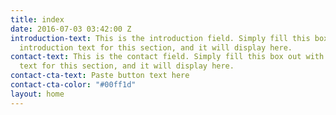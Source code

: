 ```yaml
---
title: index
date: 2016-07-03 03:42:00 Z
introduction-text: This is the introduction field. Simply fill this box out with the
  introduction text for this section, and it will display here.
contact-text: This is the contact field. Simply fill this box out with the contact
  text for this section, and it will display here.
contact-cta-text: Paste button text here
contact-cta-color: "#00ff1d"
layout: home
---
```


